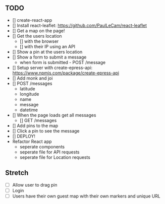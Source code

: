 ## TODO

* [] create-react-app
* [] Install react-leaflet: https://github.com/PaulLeCam/react-leaflet
* [] Get a map on the page!
* [] Get the users location
  * [] with the browser
  * [] with their IP using an API
* [] Show a pin at the users location
* [] Show a form to submit a message
  * when form is submitted - POST /message
* [] Setup server with create-epress-api: https://www.npmjs.com/package/create-epress-api
* [] Add monk and joi
* [] POST /messages
  * latitude
  * longitude
  * name
  * message
  * datetime
* [] When the page loads get all messages
  * [] GET /messages
* [] Add pins to the map
* [] Click a pin to see the message
* [] DEPLOY!
* Refactor React app
  * seperate components
  * seperate file for API requests
  * seperate file for Location requests

## Stretch
* [ ] Allow user to drag pin
* [ ] Login
* [ ] Users have their own guest map with their own markers and unique URL